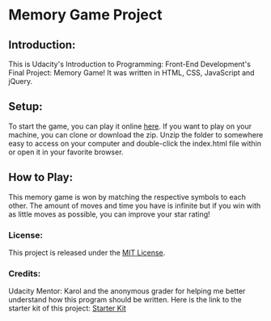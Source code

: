 # Memory Game Project

## Introduction: 
This is Udacity's Introduction to Programming: Front-End Development's Final Project: Memory Game!  It was written in HTML, CSS, JavaScript and jQuery.

## Setup: 
To start the game, you can play it online [here](https://lizardscruff.github.io/memoryGame/). If you want to play on your machine, you can clone or download the zip. Unzip the folder to somewhere easy to access on your computer and double-click the index.html file within or open it in your favorite browser.

## How to Play: 
This memory game is won by matching the respective symbols to each other. The amount of moves and time you have is infinite but if you win with as little moves as possible, you can improve your star rating!

### License: 
This project is released under the [MIT License](LICENSE.txt).

### Credits:
Udacity Mentor: Karol and the anonymous grader for helping me better understand how this program should be written. Here is the link to the starter kit of this project: [Starter Kit](https://github.com/udacity/fend-project-memory-game)
